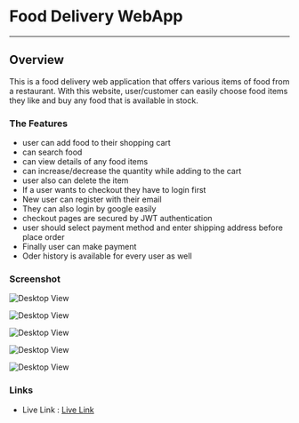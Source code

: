 # Food Delivery WebApp 
---


## Overview

This is a food delivery web application that offers various items of food from a restaurant. With this website, user/customer can easily choose food items they like and buy any food that is available in stock.


### The Features
- user can add food to their shopping cart
- can search food
- can view details of any food items
- can increase/decrease the quantity while adding to the cart
- user also can delete the item
- If a user wants to checkout they have to login first
- New user can register with their email
- They can also login by google easily
- checkout pages are secured by JWT authentication
- user should select payment method and enter shipping address before place order
- Finally user can make payment
- Oder history is available for every user as well



### Screenshot
![Desktop View](./screenshot/1.png)


![Desktop View](./screenshot/2.png)


![Desktop View](./screenshot/3.png)


![Desktop View](./screenshot/4.png)

![Desktop View](./screenshot/5.2.png)

### Links

- Live Link : [Live Link](https://food-delivery24.herokuapp.com/)

